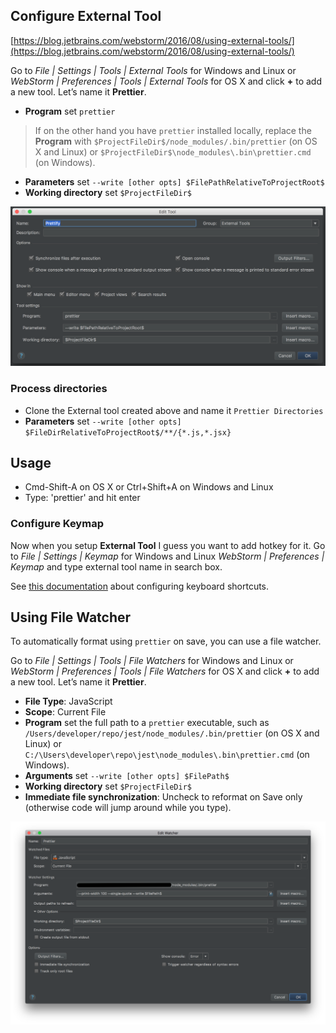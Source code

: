 ## Configure External Tool

[https://blog.jetbrains.com/webstorm/2016/08/using-external-tools/](https://blog.jetbrains.com/webstorm/2016/08/using-external-tools/)

Go to _File | Settings | Tools | External Tools_ for Windows and Linux or
_WebStorm | Preferences | Tools | External Tools_ for OS X and click **+** to
add a new tool. Let’s name it **Prettier**.

- **Program** set `prettier`

> If on the other hand you have `prettier` installed locally, replace the
> **Program** with `$ProjectFileDir$/node_modules/.bin/prettier` (on OS X and
> Linux) or `$ProjectFileDir$\node_modules\.bin\prettier.cmd` (on Windows).

- **Parameters** set `--write [other opts] $FilePathRelativeToProjectRoot$`
- **Working directory** set `$ProjectFileDir$`

![Example](./with-prettier.png)

### Process directories

- Clone the External tool created above and name it `Prettier Directories`
- **Parameters** set `--write [other opts]
  $FileDirRelativeToProjectRoot$/**/{*.js,*.jsx}`

## Usage

- Cmd-Shift-A on OS X or Ctrl+Shift+A on Windows and Linux
- Type: 'prettier' and hit enter

### Configure Keymap

Now when you setup **External Tool** I guess you want to add hotkey for it. Go
to _File | Settings | Keymap_ for Windows and Linux _WebStorm | Preferences |
Keymap_ and type external tool name in search box.

See [this
documentation](https://www.jetbrains.com/help/webstorm/configuring-keyboard-shortcuts.html)
about configuring keyboard shortcuts.

## Using File Watcher

To automatically format using `prettier` on save, you can use a file watcher.

Go to _File | Settings | Tools | File Watchers_ for Windows and Linux or
_WebStorm | Preferences | Tools | File Watchers_ for OS X and click **+** to add
a new tool. Let’s name it **Prettier**.

- **File Type**: JavaScript
- **Scope**: Current File
- **Program** set the full path to a `prettier` executable, such as
  `/Users/developer/repo/jest/node_modules/.bin/prettier` (on OS X and Linux) or
  `C:/\Users\developer\repo\jest\node_modules\.bin\prettier.cmd` (on Windows).
- **Arguments** set `--write [other opts] $FilePath$`
- **Working directory** set `$ProjectFileDir$`
- **Immediate file synchronization**: Uncheck to reformat on Save only
  (otherwise code will jump around while you type).

![Example](./prettier-file-wacther.png)

